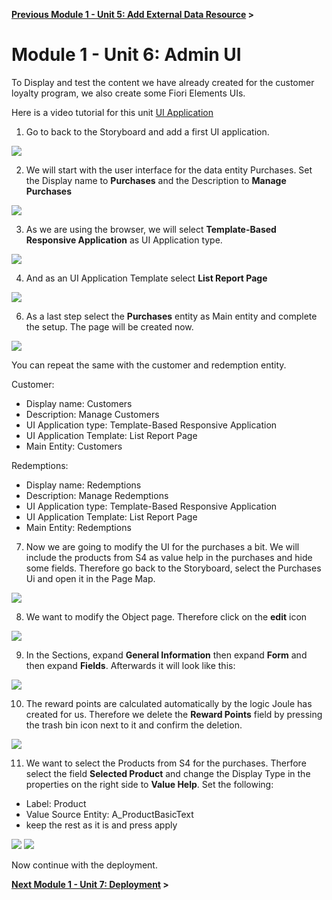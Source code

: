 **[Previous Module 1 - Unit 5: Add External Data Resource](./251-5_Add_External_Data_Resource.md) >**
# Module 1 - Unit 6: Admin UI



To Display and test the content we have already created for the customer loyalty program, we also create some Fiori Elements UIs.

Here is a video tutorial for this unit <a href="https://video.sap.com/media/t/1_wtxp2s27">UI Application</a>


1. Go to back to the Storyboard and add a first UI application.

![](./Images/251-6_UI1.jpg)

2. We will start with the user interface for the data entity Purchases. Set the Display name to **Purchases** and the Description to **Manage Purchases**

![](./Images/251-6_UI2.jpg)

3. As we are using the browser, we will select **Template-Based Responsive Application** as UI Application type.

![](./Images/251-6_UI3.jpg)

4. And as an UI Application Template select **List Report Page**

![](./Images/251-6_UI4.jpg)

6. As a last step select the **Purchases** entity as Main entity and complete the setup. The page will be created now.

![](./Images/251-6_UI5.jpg)

You can repeat the same with the customer and redemption entity.

Customer:
  - Display name: Customers
  - Description: Manage Customers
  - UI Application type: Template-Based Responsive Application
  - UI Application Template: List Report Page
  - Main Entity: Customers

Redemptions:
  - Display name: Redemptions
  - Description: Manage Redemptions
  - UI Application type: Template-Based Responsive Application
  - UI Application Template: List Report Page
  - Main Entity: Redemptions


7. Now we are going to modify the UI for the purchases a bit. We will include the products from S4 as value help in the purchases and hide some fields. Therefore go back to the Storyboard, select the Purchases Ui and open it in the Page Map.

![](./Images/251-6_page1.jpg)

8. We want to modify the Object page. Therefore click on the **edit** icon

![](./Images/251-6_page2.jpg)

9. In the Sections, expand **General Information** then expand **Form** and then expand **Fields**. Afterwards it will look like this:

![](./Images/251-6_page3.jpg)

10. The reward points are calculated automatically by the logic Joule has created for us. Therefore we delete the **Reward Points** field by pressing the trash bin icon next to it and confirm the deletion.

![](./Images/251-6_page4.jpg)

11. We want to select the Products from S4 for the purchases. Therfore select the field **Selected Product** and change the Display Type in the properties on the right side to **Value Help**. 
Set the following:
  - Label: Product
  - Value Source Entity: A_ProductBasicText
  - keep the rest as it is and press apply


![](./Images/251-6_page5.jpg)
![](./Images/251-6_page6.jpg)

Now continue with the deployment.

**[Next Module 1 - Unit 7: Deployment](./251-7_Deployment.md) >**

